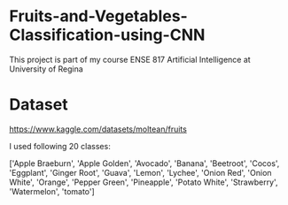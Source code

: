 # Fruits-and-Vegetables-Classification-using-CNN
This project is part of my course ENSE 817 Artificial Intelligence at University of Regina


# Dataset
https://www.kaggle.com/datasets/moltean/fruits

I used following 20 classes:

['Apple Braeburn', 'Apple Golden', 'Avocado', 'Banana', 'Beetroot', 'Cocos', 'Eggplant', 'Ginger Root', 'Guava', 'Lemon', 'Lychee', 'Onion Red', 'Onion White', 'Orange', 'Pepper Green', 'Pineapple', 'Potato White', 'Strawberry', 'Watermelon', 'tomato']
